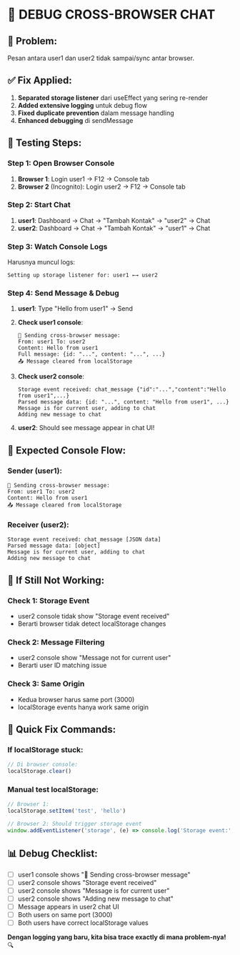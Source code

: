 # 🔧 DEBUG CROSS-BROWSER CHAT

## 🐛 **Problem:** 
Pesan antara user1 dan user2 tidak sampai/sync antar browser.

## ✅ **Fix Applied:**
1. **Separated storage listener** dari useEffect yang sering re-render
2. **Added extensive logging** untuk debug flow
3. **Fixed duplicate prevention** dalam message handling
4. **Enhanced debugging** di sendMessage

## 🧪 **Testing Steps:**

### **Step 1: Open Browser Console**
1. **Browser 1**: Login user1 → F12 → Console tab
2. **Browser 2** (Incognito): Login user2 → F12 → Console tab

### **Step 2: Start Chat**
1. **user1**: Dashboard → Chat → "Tambah Kontak" → "user2" → Chat
2. **user2**: Dashboard → Chat → "Tambah Kontak" → "user1" → Chat

### **Step 3: Watch Console Logs**
Harusnya muncul logs:
```
Setting up storage listener for: user1 ←→ user2
```

### **Step 4: Send Message & Debug**
1. **user1**: Type "Hello from user1" → Send
2. **Check user1 console**:
   ```
   🚀 Sending cross-browser message:
   From: user1 To: user2
   Content: Hello from user1
   Full message: {id: "...", content: "...", ...}
   📤 Message cleared from localStorage
   ```

3. **Check user2 console**:
   ```
   Storage event received: chat_message {"id":"...","content":"Hello from user1",...}
   Parsed message data: {id: "...", content: "Hello from user1", ...}
   Message is for current user, adding to chat
   Adding new message to chat
   ```

4. **user2**: Should see message appear in chat UI!

## 🎯 **Expected Console Flow:**

### **Sender (user1):**
```
🚀 Sending cross-browser message:
From: user1 To: user2
Content: Hello from user1
📤 Message cleared from localStorage
```

### **Receiver (user2):**
```
Storage event received: chat_message [JSON data]
Parsed message data: [object]
Message is for current user, adding to chat
Adding new message to chat
```

## 🚨 **If Still Not Working:**

### **Check 1: Storage Event**
- user2 console tidak show "Storage event received"
- Berarti browser tidak detect localStorage changes

### **Check 2: Message Filtering**
- user2 console show "Message not for current user"
- Berarti user ID matching issue

### **Check 3: Same Origin**
- Kedua browser harus same port (3000)
- localStorage events hanya work same origin

## 🔧 **Quick Fix Commands:**

### **If localStorage stuck:**
```javascript
// Di browser console:
localStorage.clear()
```

### **Manual test localStorage:**
```javascript
// Browser 1:
localStorage.setItem('test', 'hello')

// Browser 2: Should trigger storage event
window.addEventListener('storage', (e) => console.log('Storage event:', e))
```

## 📊 **Debug Checklist:**

- [ ] user1 console shows "🚀 Sending cross-browser message"
- [ ] user2 console shows "Storage event received"
- [ ] user2 console shows "Message is for current user"
- [ ] user2 console shows "Adding new message to chat"
- [ ] Message appears in user2 chat UI
- [ ] Both users on same port (3000)
- [ ] Both users have correct localStorage values

**Dengan logging yang baru, kita bisa trace exactly di mana problem-nya!** 🔍

